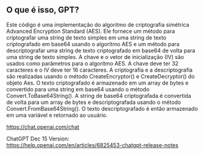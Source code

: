 ## O que é isso, GPT?

Este código é uma implementação do algoritmo de criptografia simétrica Advanced Encryption Standard (AES). Ele fornece um método para criptografar uma string de texto simples em uma string de texto criptografado em base64 usando o algoritmo AES e um método para descriptografar uma string de texto criptografado em base64 de volta para uma string de texto simples. A chave e o vetor de inicialização (IV) são usados como parâmetros para o algoritmo AES. A chave deve ter 32 caracteres e o IV deve ter 16 caracteres. A criptografia e a descriptografia são realizadas usando o método CreateEncryptor() e CreateDecryptor() do objeto Aes. O texto criptografado é armazenado em um array de bytes e convertido para uma string em base64 usando o método Convert.ToBase64String(). A string de base64 criptografada é convertida de volta para um array de bytes e descriptografada usando o método Convert.FromBase64String(). O texto descriptografado é então armazenado em uma variável e retornado ao usuário.

https://chat.openai.com/chat

ChatGPT Dec 15 Version:  
https://help.openai.com/en/articles/6825453-chatgpt-release-notes
